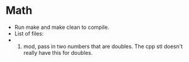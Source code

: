 # Math
   * Run make and make clean to compile.
   * List of files:
   * 1. mod, pass in two numbers that are doubles. The cpp stl doesn't really have this for doubles.

